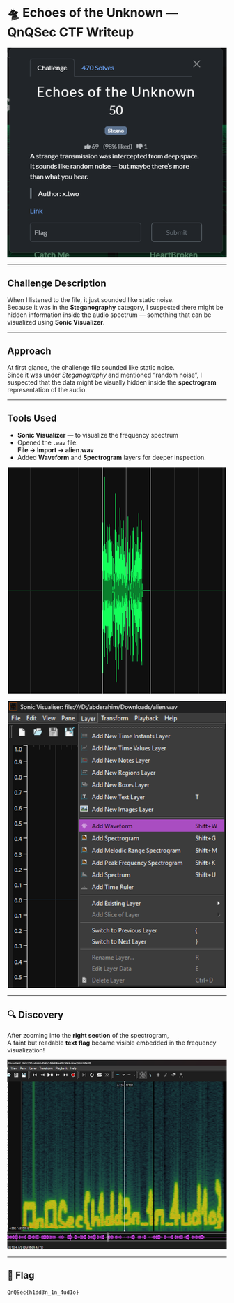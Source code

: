 # 🛸 Echoes of the Unknown — QnQSec CTF Writeup

<p align="center">
  <img src="Screenchal.png" alt="Challenge screenshot" width="600">
</p>

---

##  Challenge Description

When I listened to the file, it just sounded like static noise.  
Because it was in the **Steganography** category, I suspected there might be hidden information inside the audio spectrum — something that can be visualized using **Sonic Visualizer**.

---

##  Approach

At first glance, the challenge file sounded like static noise.  
Since it was under *Steganography* and mentioned “random noise”, I suspected that the data might be visually hidden inside the **spectrogram** representation of the audio.

---

##  Tools Used

-  **Sonic Visualizer** — to visualize the frequency spectrum  
- Opened the `.wav` file:  
  **File → Import → alien.wav**
- Added **Waveform** and **Spectrogram** layers for deeper inspection.

<p align="center">
  <img src="../images/Screenshot%202025-10-20%20091628.png" alt="Spectrogram" width="500">
</p>

<p align="center">
  <img src="../images/Screenshot%202025-10-20%20091617.png" alt="Waveform" width="500">
</p>

---

## 🔍 Discovery

After zooming into the **right section** of the spectrogram,  
A faint but readable **text flag** became visible embedded in the frequency visualization!

<p align="center">
  <img src="../images/Screenshot%202025-10-20%20091651.png" alt="Visible Flag" width="600">
</p>

---

## 🏁 Flag

```bash
QnQSec{h1dd3n_1n_4ud1o}

